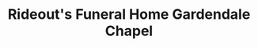 ---
title: "Rideout's Funeral Home Gardendale Chapel"
url: /gardendale/rideouts-funeral-home-gardendale-chapel/
shop: Bestattungen
---